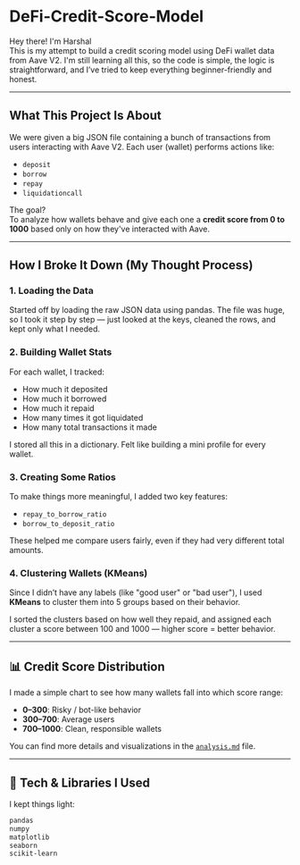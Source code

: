 # DeFi-Credit-Score-Model


Hey there! I'm Harshal  
This is my attempt to build a credit scoring model using DeFi wallet data from Aave V2. I'm still learning all this, so the code is simple, the logic is straightforward, and I’ve tried to keep everything beginner-friendly and honest.

---

##  What This Project Is About ##

We were given a big JSON file containing a bunch of transactions from users interacting with Aave V2. Each user (wallet) performs actions like:
- `deposit`
- `borrow`
- `repay`
- `liquidationcall` 

The goal?  
To analyze how wallets behave and give each one a **credit score from 0 to 1000** based only on how they've interacted with Aave.

---

## How I Broke It Down (My Thought Process) ##

### 1. **Loading the Data**
Started off by loading the raw JSON data using pandas. The file was huge, so I took it step by step — just looked at the keys, cleaned the rows, and kept only what I needed.

### 2. **Building Wallet Stats**
For each wallet, I tracked:
- How much it deposited
- How much it borrowed
- How much it repaid
- How many times it got liquidated
- How many total transactions it made

I stored all this in a dictionary. Felt like building a mini profile for every wallet.

### 3. **Creating Some Ratios**
To make things more meaningful, I added two key features:
- `repay_to_borrow_ratio`
- `borrow_to_deposit_ratio`

These helped me compare users fairly, even if they had very different total amounts.

### 4. **Clustering Wallets (KMeans)**
Since I didn’t have any labels (like "good user" or "bad user"), I used **KMeans** to cluster them into 5 groups based on their behavior.

I sorted the clusters based on how well they repaid, and assigned each cluster a score between 100 and 1000 — higher score = better behavior.

---

## 📊 Credit Score Distribution

I made a simple chart to see how many wallets fall into which score range:

-  **0–300**: Risky / bot-like behavior  
-  **300–700**: Average users  
-  **700–1000**: Clean, responsible wallets

You can find more details and visualizations in the [`analysis.md`](./analysis.md) file.

---

## 🔧 Tech & Libraries I Used

I kept things light:

```bash
pandas
numpy
matplotlib
seaborn
scikit-learn

